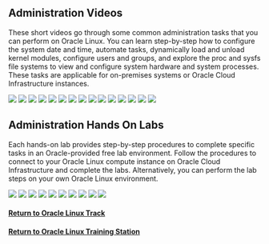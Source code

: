 ## Administration Videos
These short videos go through some common administration tasks that you can perform on Oracle Linux. You can learn step-by-step how to configure the system date and time, automate tasks, dynamically load and unload kernel modules, configure users and groups, and explore the proc and sysfs file systems to view and configure system hardware and system processes. These tasks are applicable for on-premises systems or Oracle Cloud Infrastructure instances.

[![](../../common/images/datetime_tmp.png)](https://youtu.be/q8VlYiF5sx8)
[![](../../common/images/procfs_tmp.png)](https://youtu.be/1F51ZHAVfAk)
[![](../../common/images/sysfs_tmp.png)](https://youtu.be/j9x2cuOE5_Y)
[![](../../common/images/cron_tmp.png)](https://youtu.be/BpPGoRYTv9I)
[![](../../common/images/anacron_tmp.png)](https://youtu.be/EIV3lpTeqXo)
[![](../../common/images/kernelmod_tmp.png)](https://youtu.be/AeW42ZyzHrQ)
[![](../../common/images/usergrp_tmp.png)](https://youtu.be/fag6aHNUkdQ)
[![](../../common/images/passage_tmp.png)](https://youtu.be/WrcnDpj3axQ)
[![](../../common/images/ftp_tmp.png)](https://youtu.be/xpBBUPLEkZg)
[![](../../common/images/vim_tmp.png)](https://youtu.be/5xKldV3knzU)
[![](../../common/images/leapp_tmp.png)](https://youtu.be/pk6tgzGpAU4)
[![](../../common/images/cgroups_tmp.png)](https://youtu.be/AiYK0VBW7e4)
[![](../../common/images/selinux_tmp.png)](https://youtu.be/meKjLOxEu_o)
[![](../../common/images/pam_tmp.png)](https://youtu.be/KRGC2lElVC8)
[![](../../common/images/udev_tmp.png)](https://youtu.be/y3q8HAMTPDc)

## Administration Hands On Labs
Each hands-on lab provides step-by-step procedures to complete specific tasks in an Oracle-provided free lab environment. Follow the procedures to connect to your Oracle Linux compute instance on Oracle Cloud Infrastructure and complete the labs. Alternatively, you can perform the lab steps on your own Oracle Linux environment.

[![](../../common/images/user_grp_lab.png)](https://luna.oracle.com/lab/fb0e97c0-4522-422f-8be3-dd6f70a7b96e)
[![](../../common/images/chrony_lab.png)](https://luna.oracle.com/lab/4946609e-41e4-4d26-8501-da948bb299ba)
[![](../../common/images/crontab_lab.png)](https://luna.oracle.com/lab/d857ff70-1799-472e-b413-32ea7e356470)
[![](../../common/images/tmux_lab.png)](https://luna.oracle.com/lab/4dda7413-1a31-47bf-96c1-8fa6c306dc6b)
[![](../../common/images/postfix_lab.png)](https://luna.oracle.com/lab/4255c51c-4f52-45f3-a3e8-125b8cf1b40b)
[![](../../common/images/starttls_lab.png)](https://luna.oracle.com/lab/6c0d44b2-1247-4780-a1ae-09f283812ef8)
[![](../../common/images/nginx_lab.png)](https://luna.oracle.com/lab/54fa9d88-4243-4b4f-bae2-d52ec8cfb688)
[![](../../common/images/leapp_lab.png)](https://luna.oracle.com/lab/908d0e5b-4444-400a-87a7-2a9ec8c27550)
[![](../../common/images/cgroups_lab.png)](https://luna.oracle.com/lab/14d89b6d-627b-4f1f-b859-4761e3ed352c)
[![](../../common/images/selinux_lab.png)](https://luna.oracle.com/lab/89a09fdd-47c2-4755-b98e-35863bdf7bc0)

#### [Return to Oracle Linux Track](../ol.md)

#### [Return to Oracle Linux Training Station](../../README.md)

